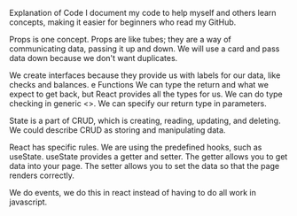 Explanation of Code
I document my code to help myself and others learn concepts, making it easier for beginners who read my GitHub.

Props is one concept.
Props are like tubes; they are a way of communicating data, passing it up and down.
We will use a card and pass data down because we don't want duplicates.

We create interfaces because they provide us with labels for our data, like checks and balances.
e
Functions
We can type the return and what we expect to get back, but React provides all the types for us.
We can do type checking in generic <>.
We can specify our return type in parameters.

State is a part of CRUD, which is creating, reading, updating, and deleting. We could describe CRUD as storing and manipulating data.

React has specific rules. We are using the predefined hooks, such as useState. useState provides a getter and setter. The getter allows you to get data into your page.
The setter allows you to set the data so that the page renders correctly.

We do events, we do this in react instead of having to do all work in javascript. 